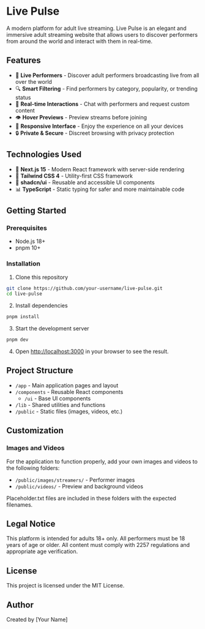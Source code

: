 # Live Pulse

A modern platform for adult live streaming. Live Pulse is an elegant and immersive adult streaming website that allows users to discover performers from around the world and interact with them in real-time.

## Features

- 🎥 **Live Performers** - Discover adult performers broadcasting live from all over the world
- 🔍 **Smart Filtering** - Find performers by category, popularity, or trending status
- 💬 **Real-time Interactions** - Chat with performers and request custom content
- 👁️ **Hover Previews** - Preview streams before joining
- 📱 **Responsive Interface** - Enjoy the experience on all your devices
- 🔒 **Private & Secure** - Discreet browsing with privacy protection

## Technologies Used

- 🧩 **Next.js 15** - Modern React framework with server-side rendering
- 🎨 **Tailwind CSS 4** - Utility-first CSS framework
- 🧰 **shadcn/ui** - Reusable and accessible UI components
- 📊 **TypeScript** - Static typing for safer and more maintainable code

## Getting Started

### Prerequisites

- Node.js 18+
- pnpm 10+

### Installation

1. Clone this repository

```bash
git clone https://github.com/your-username/live-pulse.git
cd live-pulse
```

2. Install dependencies

```bash
pnpm install
```

3. Start the development server

```bash
pnpm dev
```

4. Open [http://localhost:3000](http://localhost:3000) in your browser to see the result.

## Project Structure

- `/app` - Main application pages and layout
- `/components` - Reusable React components
  - `/ui` - Base UI components
- `/lib` - Shared utilities and functions
- `/public` - Static files (images, videos, etc.)

## Customization

### Images and Videos

For the application to function properly, add your own images and videos to the following folders:

- `/public/images/streamers/` - Performer images
- `/public/videos/` - Preview and background videos

Placeholder.txt files are included in these folders with the expected filenames.

## Legal Notice

This platform is intended for adults 18+ only. All performers must be 18 years of age or older.
All content must comply with 2257 regulations and appropriate age verification.

## License

This project is licensed under the MIT License.

## Author

Created by [Your Name]

